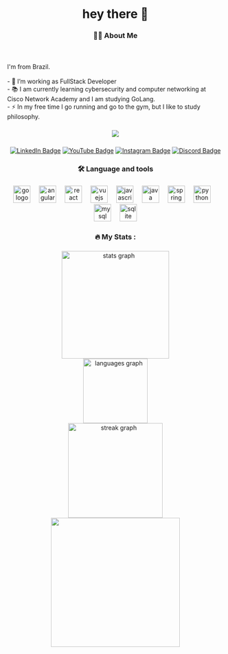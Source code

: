 ###

<h1 align="center">hey there 👋</h1>

###

<h3 align="center">👩‍💻  About Me</h3>

###

<br clear="both">

<p align="left">I'm from Brazil.<br><br>- 🔭 I’m working as FullStack Developer<br>- 📚 I am currently learning cybersecurity and computer networking at Cisco Network Academy and I am studying GoLang.<br>- ⚡ In my free time I go running and go to the gym, but I like to study philosophy.</p>

###

<div align="center">
  <img src="https://visitor-badge.laobi.icu/badge?page_id=Pedro-Wilker.Pedro-Wilker&"  />
</div>

###

<div align="center">

[![LinkedIn Badge](https://img.shields.io/badge/LinkedIn-0077B5?style=for-the-badge&logo=linkedin&logoColor=white)](https://www.linkedin.com/in/pedro-wilker/)
[![YouTube Badge](https://img.shields.io/badge/YouTube-FF0000?style=for-the-badge&logo=youtube&logoColor=white)](https://www.youtube.com/@Blu711lp)
[![Instagram Badge](https://img.shields.io/badge/Instagram-E4405F?style=for-the-badge&logo=instagram&logoColor=white)](https://www.instagram.com/pewilk3r/)
[![Discord Badge](https://img.shields.io/badge/Discord-5865F2?style=for-the-badge&logo=discord&logoColor=white)](https://discord.gg/Mejy95g6)

</div>

###

<h3 align="center">🛠 Language and tools</h3>

###

<div align="center">
  <img src="https://cdn.jsdelivr.net/gh/devicons/devicon/icons/go/go-original-wordmark.svg" height="40" alt="go logo"  />
  <img width="12" />
  <img src="https://cdn.jsdelivr.net/gh/devicons/devicon/icons/angularjs/angularjs-original.svg" height="40" alt="angularjs logo"  />
  <img width="12" />
  <img src="https://cdn.jsdelivr.net/gh/devicons/devicon/icons/react/react-original.svg" height="40" alt="react logo"  />
  <img width="12" />
  <img src="https://cdn.jsdelivr.net/gh/devicons/devicon/icons/vuejs/vuejs-original.svg" height="40" alt="vuejs logo"  />
  <img width="12" />
  <img src="https://cdn.jsdelivr.net/gh/devicons/devicon/icons/javascript/javascript-original.svg" height="40" alt="javascript logo"  />
  <img width="12" />
  <img src="https://cdn.jsdelivr.net/gh/devicons/devicon/icons/java/java-original.svg" height="40" alt="java logo"  />
  <img width="12" />
  <img src="https://cdn.jsdelivr.net/gh/devicons/devicon/icons/spring/spring-original.svg" height="40" alt="spring logo"  />
  <img width="12" />
  <img src="https://cdn.jsdelivr.net/gh/devicons/devicon/icons/python/python-original.svg" height="40" alt="python logo"  />
  <img width="12" />
  <img src="https://cdn.jsdelivr.net/gh/devicons/devicon/icons/mysql/mysql-original.svg" height="40" alt="mysql logo"  />
  <img width="12" />
  <img src="https://cdn.jsdelivr.net/gh/devicons/devicon/icons/sqlite/sqlite-original.svg" height="40" alt="sqlite logo"  />
</div>

###

<h3 align="center">🔥   My Stats :</h3>

###

<div align="center">
  <img src="https://github-readme-stats.vercel.app/api?username=Pedro-Wilker&hide_title=false&hide_rank=false&show_icons=true&include_all_commits=true&count_private=true&disable_animations=false&theme=dracula&locale=en&hide_border=false&order=1" height="250" alt="stats graph"  />  <br/>
  <img src="https://github-readme-stats.vercel.app/api/top-langs?username=Pedro-Wilker&locale=en&hide_title=false&layout=compact&card_width=320&langs_count=5&theme=dracula&hide_border=false&order=2" height="150" alt="languages graph"  />   <br/>
  <img src="https://streak-stats.demolab.com?user=Pedro-Wilker&locale=en&mode=daily&theme=dark&hide_border=false&border_radius=5&order=3" height="220" alt="streak graph"  />
</div>

<div align="center">
  <img width="300" height="300" src="https://github.com/Pedro-Wilker/Pedro-Wilker/assets/81252209/23a0dbf1-963a-4c03-8369-cab47f141688"  />
</div>

###
